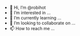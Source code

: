 - 👋 Hi, I’m @robihot
- 👀 I’m interested in ...
- 🌱 I’m currently learning ...
- 💞️ I’m looking to collaborate on ...
- 📫 How to reach me ...

<!---
robihot/robihot is a ✨ special ✨ repository because its `README.md` (this file) appears on your GitHub profile.
You can click the Preview link to take a look at your changes.
--->
